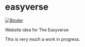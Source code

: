 # easyverse

[![Binder](https://mybinder.org/badge_logo.svg)](https://mybinder.org/v2/git/https%3A%2F%2Fgithub.com%2Fpdwaggoner%2Feasyverse//repos/pdwaggoner/easyverse/git/refsheads/45845b64985348d94001725e498f9a30c3f6ec27)

Website idea for The Easyverse

This is very much a work in progress. 
